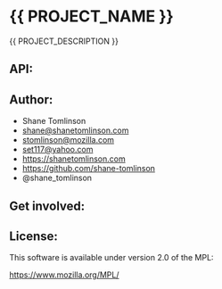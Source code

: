 # {{ PROJECT_NAME }}

{{ PROJECT_DESCRIPTION }}

## API:

## Author:
* Shane Tomlinson
* shane@shanetomlinson.com
* stomlinson@mozilla.com
* set117@yahoo.com
* https://shanetomlinson.com
* https://github.com/shane-tomlinson
* @shane_tomlinson

## Get involved:

## License:
This software is available under version 2.0 of the MPL:

  https://www.mozilla.org/MPL/

